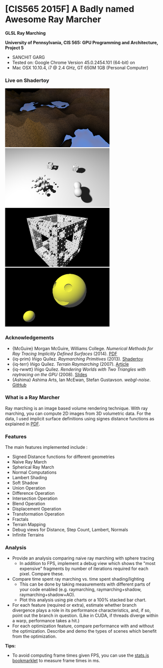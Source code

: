 # [CIS565 2015F] A Badly named Awesome Ray Marcher

**GLSL Ray Marching**

**University of Pennsylvania, CIS 565: GPU Programming and Architecture, Project 5**

* SANCHIT GARG
* Tested on: Google Chrome Version 45.0.2454.101 (64-bit) on
* 	Mac OSX 10.10.4, i7 @ 2.4 GHz, GT 650M 1GB (Personal Computer)

### Live on Shadertoy

<a href = "https://www.shadertoy.com/view/ll2SzK"> <img src="renders/terrainMapping.png" height="192" width="341.333333333"></a>  <a href = "https://www.shadertoy.com/view/Mt2SzK"><img src="renders/everything.png" height="192" width="341.333333333"></a>   <a href = "https://www.shadertoy.com/view/4tSSz3"><img src="renders/fractal.png" height="192" width="341.333333333"></a>   <a href = "https://www.shadertoy.com/view/4lBSz3"><img src="renders/pacman.png" height="192" width="341.333333333"></a> 

### Acknowledgements

* {McGuire}
  Morgan McGuire, Williams College.
  *Numerical Methods for Ray Tracing Implicitly Defined Surfaces* (2014).
  [PDF](http://graphics.cs.williams.edu/courses/cs371/f14/reading/implicit.pdf)
* {iq-prim}
  Iñigo Quílez.
  *Raymarching Primitives* (2013).
  [Shadertoy](https://www.shadertoy.com/view/Xds3zN)
* {iq-terr}
  Iñigo Quílez.
  *Terrain Raymarching* (2007).
  [Article](http://www.iquilezles.org/www/articles/terrainmarching/terrainmarching.htm)
* {iq-rwwtt}
  Iñigo Quílez.
  *Rendering Worlds with Two Triangles with raytracing on the GPU* (2008).
  [Slides](http://www.iquilezles.org/www/material/nvscene2008/rwwtt.pdf)
* {Ashima}
  Ashima Arts, Ian McEwan, Stefan Gustavson.
  *webgl-noise*.
  [GitHub](https://github.com/ashima/webgl-noise)

  

### What is a Ray Marcher

Ray marching is an image based volume rendering technique. With ray marching, you can compute 2D images from 3D volumetric data. For the data, I used implicit surface definitions using signes distance functions as explained in [PDF](http://graphics.cs.williams.edu/courses/cs371/f14/reading/implicit.pdf).


### Features

The main features implemented include :

* Signed Distance functions for different geometries
* Naive Ray March
* Spherical Ray March
* Normal Computations
* Lambert Shading
* Soft Shadow
* Union Operation 
* Difference Operation 
* Intersection Operation 
* Blend Operation 
* Displacement Operation
* Transformation Operation
* Fractals
* Terrain Mapping
* Debug views for Distance, Step Count, Lambert, Normals
* Infinite Terrains


### Analysis

* Provide an analysis comparing naive ray marching with sphere tracing
  * In addition to FPS, implement a debug view which shows the "most expensive"
    fragments by number of iterations required for each pixel. Compare these.
* Compare time spent ray marching vs. time spent shading/lighting
  * This can be done by taking measurements with different parts of your code
    enabled (e.g. raymarching, raymarching+shadow, raymarching+shadow+AO).
  * Plot this analysis using pie charts or a 100% stacked bar chart.
* For each feature (required or extra), estimate whether branch divergence
  plays a role in its performance characteristics, and, if so, point out the
  branch in question.
  (Like in CUDA, if threads diverge within a warp, performance takes a hit.)
* For each optimization feature, compare performance with and without the
  optimization. Describe and demo the types of scenes which benefit from the
  optimization.

**Tips:**

* To avoid computing frame times given FPS, you can use the
  [stats.js bookmarklet](https://github.com/mrdoob/stats.js/#bookmarklet)
  to measure frame times in ms.


